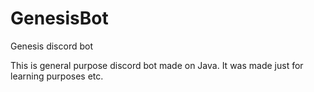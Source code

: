 # GenesisBot
Genesis discord bot

This is general purpose discord bot made on Java. It was made just for learning purposes etc.
